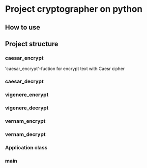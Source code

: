 # Project cryptographer on python

## How to use

## Project structure

### caesar_encrypt
'caesar_encrypt'-fuction for encrypt text with Caesr cipher 
### caesar_decrypt

### vigenere_encrypt

### vigenere_decrypt

### vernam_encrypt

### vernam_decrypt

### Application class

### main



